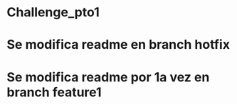 # Challenge_pto1
# Se modifica readme en branch hotfix
# Se modifica readme por 1a vez en branch feature1

